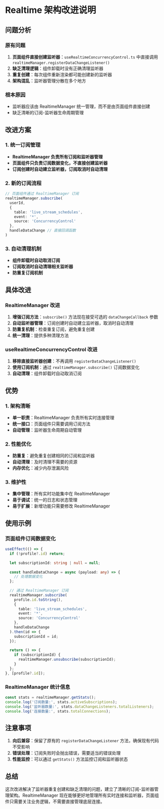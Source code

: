 # Realtime 架构改进说明

## 问题分析

### 原有问题
1. **页面组件直接创建监听器**：`useRealtimeConcurrencyControl.ts` 中直接调用 `realtimeManager.registerDataChangeListener()`
2. **缺乏清理逻辑**：组件卸载时没有正确清理监听器
3. **重复创建**：每次组件重新渲染都可能创建新的监听器
4. **架构混乱**：监听器管理分散在多个地方

### 根本原因
- 监听器应该由 RealtimeManager 统一管理，而不是由页面组件直接创建
- 缺乏清晰的订阅-监听器生命周期管理

## 改进方案

### 1. 统一订阅管理
- **RealtimeManager 负责所有订阅和监听器管理**
- **页面组件只负责订阅数据变化，不直接创建监听器**
- **订阅创建时自动建立监听器，订阅取消时自动清理**

### 2. 新的订阅流程
```typescript
// 页面组件通过 RealtimeManager 订阅
realtimeManager.subscribe(
  userId,
  {
    table: 'live_stream_schedules',
    event: '*',
    source: 'ConcurrencyControl'
  },
  handleDataChange // 直接回调函数
)
```

### 3. 自动清理机制
- **组件卸载时自动取消订阅**
- **订阅取消时自动清理相关监听器**
- **防重复订阅机制**

## 具体改进

### RealtimeManager 改进
1. **增强订阅方法**：`subscribe()` 方法现在接受可选的 `dataChangeCallback` 参数
2. **自动监听器管理**：订阅创建时自动建立监听器，取消时自动清理
3. **防重复机制**：检查重复订阅，避免重复创建
4. **统一清理**：提供多种清理方法

### useRealtimeConcurrencyControl 改进
1. **移除直接监听器创建**：不再调用 `registerDataChangeListener()`
2. **使用订阅机制**：通过 `realtimeManager.subscribe()` 订阅数据变化
3. **自动清理**：组件卸载时自动取消订阅

## 优势

### 1. 架构清晰
- **单一职责**：RealtimeManager 负责所有实时连接管理
- **统一接口**：页面组件只需要调用订阅方法
- **自动管理**：监听器生命周期自动管理

### 2. 性能优化
- **防重复**：避免重复创建相同的订阅和监听器
- **自动清理**：及时清理不需要的资源
- **内存优化**：减少内存泄漏风险

### 3. 维护性
- **集中管理**：所有实时功能集中在 RealtimeManager
- **易于调试**：统一的日志和状态管理
- **易于扩展**：新增功能只需要修改 RealtimeManager

## 使用示例

### 页面组件订阅数据变化
```typescript
useEffect(() => {
  if (!profile?.id) return;
  
  let subscriptionId: string | null = null;
  
  const handleDataChange = async (payload: any) => {
    // 处理数据变化
  };
  
  // 通过 RealtimeManager 订阅
  realtimeManager.subscribe(
    profile.id.toString(),
    {
      table: 'live_stream_schedules',
      event: '*',
      source: 'ConcurrencyControl'
    },
    handleDataChange
  ).then(id => {
    subscriptionId = id;
  });
  
  return () => {
    if (subscriptionId) {
      realtimeManager.unsubscribe(subscriptionId);
    }
  };
}, [profile?.id]);
```

### RealtimeManager 统计信息
```typescript
const stats = realtimeManager.getStats();
console.log('订阅数量:', stats.activeSubscriptions);
console.log('监听器数量:', stats.dataChangeListeners.totalListeners);
console.log('连接数量:', stats.totalConnections);
```

## 注意事项

1. **向后兼容**：保留了原有的 `registerDataChangeListener` 方法，确保现有代码不受影响
2. **错误处理**：订阅失败时会抛出错误，需要适当的错误处理
3. **性能监控**：可以通过 `getStats()` 方法监控订阅和监听器状态

## 总结

这次改进解决了监听器重复创建和缺乏清理的问题，建立了清晰的订阅-监听器管理架构。RealtimeManager 现在能够更好地管理所有实时连接和监听器，页面组件只需要关注业务逻辑，不需要直接管理底层连接。
